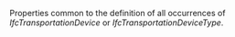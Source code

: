 Properties common to the definition of all occurrences of _IfcTransportationDevice_ or _IfcTransportationDeviceType_.
